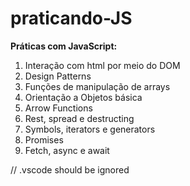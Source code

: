 # praticando-JS

__Práticas com JavaScript:__

1. Interação com html por meio do DOM
1. Design Patterns
1. Funções de manipulação de arrays
1. Orientação a Objetos básica
1. Arrow Functions
1. Rest, spread e destructing
1. Symbols, iterators e generators
1. Promises
1. Fetch, async e await

// .vscode should be ignored
